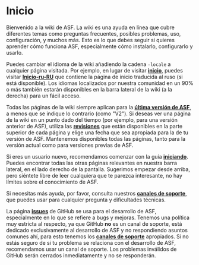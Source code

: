 # Inicio

Bienvenido a la wiki de ASF. La wiki es una ayuda en línea que cubre diferentes temas como preguntas frecuentes, posibles problemas, uso, configuración, y muchos más. Esto es lo que debes seguir si quieres aprender cómo funciona ASF, especialmente cómo instalarlo, configurarlo y usarlo.

Puedes cambiar el idioma de la wiki añadiendo la cadena `-locale` a cualquier página visitada. Por ejemplo, en lugar de visitar **[inicio](https://github.com/JustArchiNET/ArchiSteamFarm/wiki/Home)**, puedes visitar **[Inicio-ru-RU](https://github.com/JustArchiNET/ArchiSteamFarm/wiki/Home-ru-RU)** que contiene la página de inicio traducida al ruso (si está disponible). Los idiomas localizados por nuestra comunidad en un 90% o más también estarán disponibles en la barra lateral de la wiki (a la derecha) para un fácil acceso.

Todas las páginas de la wiki siempre aplican para la **[última versión de ASF](https://github.com/JustArchiNET/ArchiSteamFarm/releases)**, a menos que se indique lo contrario (como "V2"). Si deseas ver una página de la wiki en un punto dado del tiempo (por ejemplo, para una versión anterior de ASF), utiliza las **[revisiones](https://github.com/JustArchiNET/ArchiSteamFarm/wiki/_history)** que están disponibles en la parte superior de cada página y elige una fecha que sea apropiada para la de tu versión de ASF. Mantenemos disponibles todas las páginas, tanto para la versión actual como para versiones previas de ASF.

Si eres un usuario nuevo, recomendamos comenzar con la guía **[iniciando](https://github.com/JustArchiNET/ArchiSteamFarm/wiki/Setting-up-es-es)**. Puedes encontrar todas las otras páginas relevantes en nuestra barra lateral, en el lado derecho de la pantalla. Sugerimos empezar desde arriba, pero siéntete libre de leer cualquiera que te parezca interesante, no hay límites sobre el conocimiento de ASF.

Si necesitas más ayuda, por favor, consulta nuestros **[canales de soporte](https://github.com/JustArchiNET/ArchiSteamFarm/blob/master/SUPPORT.md)**, que puedes usar para cualquier pregunta y dificultades técnicas.

La página **[issues](https://github.com/JustArchiNET/ArchiSteamFarm/issues)** de GitHub se usa para el desarrollo de ASF, especialmente en lo que se refiere a bugs y mejoras. Tenemos una política muy estricta al respecto, ya que GitHub **no** es un canal de soporte, está dedicado exclusivamente al desarrollo de ASF y no respondiendo asuntos comunes ahí, para esto tenemos los **[canales de soporte](https://github.com/JustArchiNET/ArchiSteamFarm/blob/master/SUPPORT.md)** apropiados. Si no estás seguro de si tu problema se relaciona con el desarrollo de ASF, recomendamos usar un canal de soporte. Los problemas inválidos de GitHub serán cerrados inmediatamente y no se responderán.